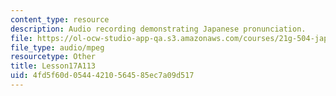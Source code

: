```yaml
---
content_type: resource
description: Audio recording demonstrating Japanese pronunciation.
file: https://ol-ocw-studio-app-qa.s3.amazonaws.com/courses/21g-504-japanese-iv-spring-2009/4fd5f60d05444210564585ec7a09d517_Lesson17A113.mp3
file_type: audio/mpeg
resourcetype: Other
title: Lesson17A113
uid: 4fd5f60d-0544-4210-5645-85ec7a09d517
---
```

